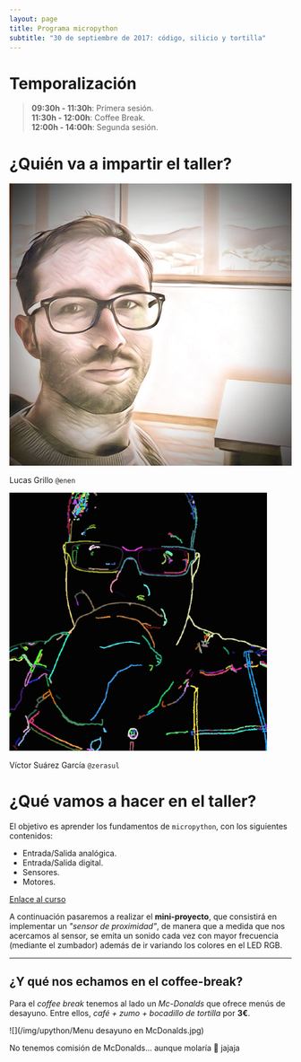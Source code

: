 ```yaml
---
layout: page
title: Programa micropython
subtitle: "30 de septiembre de 2017: código, silicio y tortilla"
---
```


# Temporalización

> **09:30h - 11:30h**: Primera sesión.  
> **11:30h - 12:00h**: Coffee Break.  
> **12:00h - 14:00h**: Segunda sesión.

# ¿Quién va a impartir el taller?

<div class="container-fluid">
    <div class="row">
        <div class="col-md-6 text-center">
            <img src="/img/upython/ponentes/enen.jpg">
            <p>
                Lucas Grillo <code>@enen</code>
            </p>
        </div>
        <div class="col-md-6 text-center">
            <img src="/img/upython/ponentes/zerasul.png">
            <p>
                Víctor Suárez García <code>@zerasul</code>
            </p>
        </div>
    </div>
</div>


# ¿Qué vamos a hacer en el taller?

El objetivo es aprender los fundamentos de `micropython`, con los siguientes contenidos:

- Entrada/Salida analógica.
- Entrada/Salida digital.
- Sensores.
- Motores.

[Enlace al curso](https://github.com/pythoncanarias/upython)

A continuación pasaremos a realizar el **mini-proyecto**, que consistirá en implementar un *"sensor de proximidad"*, de manera que a medida que nos acercamos al sensor, se emita un sonido cada vez con mayor frecuencia (mediante el zumbador) además de ir variando los colores en el LED RGB.

---

## ¿Y qué nos echamos en el coffee-break?

Para el *coffee break* tenemos al lado un *Mc-Donalds* que ofrece menús de desayuno. Entre ellos, *café + zumo + bocadillo de tortilla* por **3€**.

![](/img/upython/Menu desayuno en McDonalds.jpg)

No tenemos comisión de McDonalds... aunque molaría 🤔 jajaja
